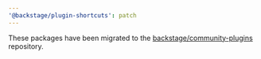 ```yaml
---
'@backstage/plugin-shortcuts': patch
---
```


These packages have been migrated to the [backstage/community-plugins](https://github.com/backstage/community-plugins) repository.
